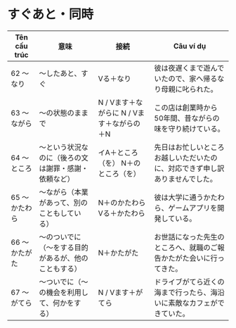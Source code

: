 # すぐあと・同時

| Tên cấu trúc | 意味 | 接続 | Câu ví dụ |
|---|---|---|---|
| 62 ～なり | ～したあと、すぐ | Vる＋なり | 彼は夜遅くまで遊んでいたので、家へ帰るなり母親に叱られた。 |
| 63 〜ながら | ～の状態のままで | N / Vます＋ながらに N / Vます＋ながらの＋N | この店は創業時から50年間、昔ながらの味を守り続けている。 |
| 64 ～ところ | ～という状況なのに（後ろの文は謝罪・感謝・依頼など） | イA＋ところ（を） N＋のところ（を） | 先日はお忙しいところお越しいただいたのに、対応できず申し訳ありませんでした。 |
| 65 〜かたわら | ～ながら（本業があって、別のこともしている） | N＋のかたわら Vる＋かたわら | 彼は大学に通うかたわら、ゲームアプリを開発している。 |
| 66 〜かたがた | ～のついでに（〜をする目的があるが、他のこともする） | N＋かたがた | お世話になった先生のところへ、就職のご報告かたがた会いに行ってきた。 |
| 67 〜がてら | ～ついでに（〜の機会を利用して、何かをする） | N / Vます＋がてら | ドライブがてら近くの海まで行ったら、海沿いに素敵なカフェができていた。 |